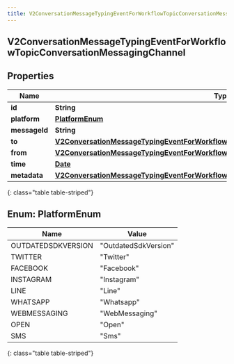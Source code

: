 ```yaml
---
title: V2ConversationMessageTypingEventForWorkflowTopicConversationMessagingChannel
---
```


## V2ConversationMessageTypingEventForWorkflowTopicConversationMessagingChannel

## Properties

| Name          | Type                                                                                                                                                                                                     | Description | Notes      |
| ------------- | -------------------------------------------------------------------------------------------------------------------------------------------------------------------------------------------------------- | ----------- | ---------- |
| **id**        | <!----><!---->**String**<!---->                                                                                                                                                                          |             | [optional] |
| **platform**  | [**PlatformEnum**](#PlatformEnum)<!---->                                                                                                                                                                 |             | [optional] |
| **messageId** | <!----><!---->**String**<!---->                                                                                                                                                                          |             | [optional] |
| **to**        | <!----><!---->[**V2ConversationMessageTypingEventForWorkflowTopicConversationMessagingToRecipient**](V2ConversationMessageTypingEventForWorkflowTopicConversationMessagingToRecipient.md)<!---->         |             | [optional] |
| **from**      | <!----><!---->[**V2ConversationMessageTypingEventForWorkflowTopicConversationMessagingFromRecipient**](V2ConversationMessageTypingEventForWorkflowTopicConversationMessagingFromRecipient.md)<!---->     |             | [optional] |
| **time**      | <!----><!---->[**Date**](Date.md)<!---->                                                                                                                                                                 |             | [optional] |
| **metadata**  | <!----><!---->[**V2ConversationMessageTypingEventForWorkflowTopicConversationMessagingChannelMetadata**](V2ConversationMessageTypingEventForWorkflowTopicConversationMessagingChannelMetadata.md)<!----> |             | [optional] |

{: class="table table-striped"}

<a name="PlatformEnum"></a>

## Enum: PlatformEnum

| Name               | Value                          |
| ------------------ | ------------------------------ |
| OUTDATEDSDKVERSION | &quot;OutdatedSdkVersion&quot; |
| TWITTER            | &quot;Twitter&quot;            |
| FACEBOOK           | &quot;Facebook&quot;           |
| INSTAGRAM          | &quot;Instagram&quot;          |
| LINE               | &quot;Line&quot;               |
| WHATSAPP           | &quot;Whatsapp&quot;           |
| WEBMESSAGING       | &quot;WebMessaging&quot;       |
| OPEN               | &quot;Open&quot;               |
| SMS                | &quot;Sms&quot;                |

{: class="table table-striped"}
